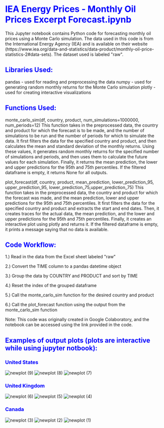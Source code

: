 <h1 style="color:blue; font-weight:bold">IEA Energy Prices - Monthly Oil Prices Excerpt Forecast.ipynb</h1>
This Jupyter notebook contains Python code for forecasting monthly oil prices using a Monte Carlo simulation. The data used in this code is from the International Energy Agency (IEA) and is available on their website (https://www.iea.org/data-and-statistics/data-product/monthly-oil-price-statistics-2#data-sets). The dataset used is labeled "raw".


<h2 style="color:blue; font-weight:bold">Libraries Used:</h2>
pandas - used for reading and preprocessing the data numpy - used for generating random monthly returns for the Monte Carlo simulation plotly - used for creating interactive visualizations



<h2 style="color:blue; font-weight:bold">Functions Used:</h2>
monte_carlo_sim(df, country, product, num_simulations=1000000, num_periods=12) This function takes in the preprocessed data, the country and product for which the forecast is to be made, and the number of simulations to be run and the number of periods for which to simulate the data. It first filters the data for the specified country and product, and then calculates the mean and standard deviation of the monthly returns. Using these values, it generates random monthly returns for the specified number of simulations and periods, and then uses them to calculate the future values for each simulation. Finally, it returns the mean prediction, the lower and upper predictions for the 95th and 75th percentiles. If the filtered dataframe is empty, it returns None for all outputs.

plot_forecast(df, country, product, mean_prediction, lower_prediction_95, upper_prediction_95, lower_prediction_75,upper_prediction_75) This function takes in the preprocessed data, the country and product for which the forecast was made, and the mean prediction, lower and upper predictions for the 95th and 75th percentiles. It first filters the data for the specified country and product and extracts the start and end dates. Then, it creates traces for the actual data, the mean prediction, and the lower and upper predictions for the 95th and 75th percentiles. Finally, it creates an interactive plot using plotly and returns it. If the filtered dataframe is empty, it prints a message saying that no data is available.


<h2 style="color:blue; font-weight:bold">Code Workflow:</h2>

1.) Read in the data from the Excel sheet labeled "raw"

2.) Convert the TIME column to a pandas datetime object

3.) Group the data by COUNTRY and PRODUCT and sort by TIME

4.) Reset the index of the grouped dataframe 

5.) Call the monte_carlo_sim function for the desired country and product

6.) Call the plot_forecast function using the output from the monte_carlo_sim function


Note: This code was originally created in Google Colaboratory, and the notebook can be accessed using the link provided in the code.



<h2 style="color:blue; font-weight:bold">Examples of output plots (plots are interactive while using jupyter notbook):</h2>

<h3 style="color:blue; font-weight:bold">United States</h3>

![newplot (9)](https://user-images.githubusercontent.com/88012037/230486943-c4ece611-f4d9-4e92-a8d5-00bc53d637b1.png)
![newplot (8)](https://user-images.githubusercontent.com/88012037/230486965-8c575616-c07f-42a0-a455-8386093c2247.png)
![newplot (7)](https://user-images.githubusercontent.com/88012037/230487000-bb246c57-c115-4ce8-ba5c-2b767cdfcfcf.png)


<h3 style="color:blue; font-weight:bold">United Kingdom</h3>

![newplot (6)](https://user-images.githubusercontent.com/88012037/230487096-bb205386-af5d-458e-b197-22812b43fccb.png)
![newplot (5)](https://user-images.githubusercontent.com/88012037/230487141-04d02886-9815-42da-8d93-72ca211eff13.png)
![newplot (4)](https://user-images.githubusercontent.com/88012037/230487714-3b96ea9f-0cc7-4eaa-af06-1b4d740c2e4b.png)


<h3 style="color:blue; font-weight:bold">Canada</h3>

![newplot (3)](https://user-images.githubusercontent.com/88012037/230487421-0e1e2800-5a0b-4cfd-8326-2bb1c0f086ab.png)
![newplot (2)](https://user-images.githubusercontent.com/88012037/230487364-0746d4c6-4005-47d2-85ae-c1ab8be294bd.png)
![newplot (1)](https://user-images.githubusercontent.com/88012037/230487349-24e1cda5-c73a-41e7-bbee-07296ffec4d6.png)


